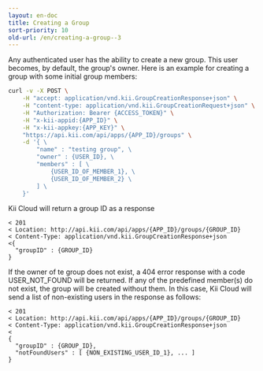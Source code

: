```yaml
---
layout: en-doc
title: Creating a Group
sort-priority: 10
old-url: /en/creating-a-group--3
---
```

Any authenticated user has the ability to create a new group. This user becomes, by default, the group's owner. Here is an example for creating a group with some initial group members:

```sh
curl -v -X POST \
    -H "accept: application/vnd.kii.GroupCreationResponse+json" \
    -H "content-type: application/vnd.kii.GroupCreationRequest+json" \
    -H "Authorization: Bearer {ACCESS_TOKEN}" \
    -H "x-kii-appid:{APP_ID}" \
    -H "x-kii-appkey:{APP_KEY}" \
    "https://api.kii.com/api/apps/{APP_ID}/groups" \
    -d '{ \
        "name" : "testing group", \
        "owner" : {USER_ID}, \
        "members" : [ \
            {USER_ID_OF_MEMBER_1}, \
            {USER_ID_OF_MEMBER_2} \
        ] \
    }'
```

Kii Cloud will return a group ID as a response

```
< 201
< Location: http://api.kii.com/api/apps/{APP_ID}/groups/{GROUP_ID} 
< Content-Type: application/vnd.kii.GroupCreationResponse+json
<{
  "groupID" : {GROUP_ID}
}
```

If the owner of te group does not exist, a 404 error response with a code USER\_NOT\_FOUND will be returned.  If any of the predefined member(s) do not exist, the group will be created without them. In this case, Kii Cloud will send a list of non-existing users in the response as follows:

```
< 201
< Location: http://api.kii.com/api/apps/{APP_ID}/groups/{GROUP_ID}
< Content-Type: application/vnd.kii.GroupCreationResponse+json
<
{
  "groupID" : {GROUP_ID},
  "notFoundUsers" : [ {NON_EXISTING_USER_ID_1}, ... ]
}
```
